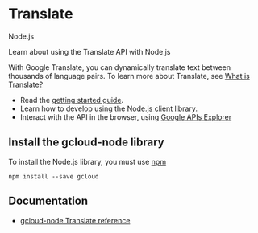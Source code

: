 # Translate
Node.js

Learn about using the Translate API with Node.js

With Google Translate, you can dynamically translate text between thousands of language pairs. To learn more about Translate, see [What is Translate?](https://cloud.google.com/translate/docs)

* Read the [getting started guide](https://cloud.google.com/translate/v2/getting_started).
* Learn how to develop using the [Node.js client library](https://github.com/GoogleCloudPlatform/gcloud-node).
* Interact with the API in the browser, using [Google APIs Explorer](https://developers.google.com/apis-explorer/#p/translate/v2/)

## Install the gcloud-node library
To install the Node.js library, you must use [npm](https://www.npmjs.com/)

```
npm install --save gcloud
```

## Documentation
* [gcloud-node Translate reference](https://googlecloudplatform.github.io/gcloud-node/#/docs/)